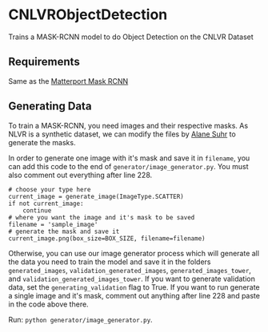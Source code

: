 # CNLVRObjectDetection
Trains a MASK-RCNN model to do Object Detection on the CNLVR Dataset

## Requirements
Same as the [Matterport Mask RCNN](https://github.com/matterport/Mask_RCNN)


## Generating Data

To train a MASK-RCNN, you need images and their respective masks. As NLVR is a synthetic dataset, we can modify the files by [Alane Suhr](https://github.com/alsuhr-c/nlvr-baselines) to generate the masks.

In order to generate one image with it's mask and save it in `filename`, you can add this code to the end of `generator/image_generator.py`. You must also comment out everything after line 228.
```
# choose your type here
current_image = generate_image(ImageType.SCATTER)
if not current_image:
    continue
# where you want the image and it's mask to be saved
filename = 'sample_image'
# generate the mask and save it
current_image.png(box_size=BOX_SIZE, filename=filename)

```

Otherwise, you can use our image generator process which will generate all the data you need to train the model and save it in the folders `generated_images`, `validation_generated_images`, `generated_images_tower`, and `validation_generated_images_tower`. If you want to generate validation data, set the `generating_validation` flag to True. If you want to run generate a single image and it's mask, comment out anything after line 228 and paste in the code above there.

Run: `python generator/image_generator.py`. 
